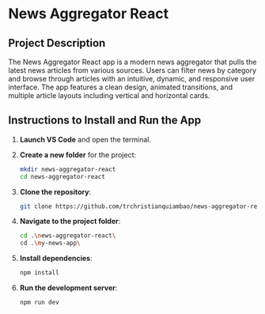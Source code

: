 # News Aggregator React

## Project Description
The News Aggregator React app is a modern news aggregator that pulls the latest news articles from various sources. Users can filter news by category and browse through articles with an intuitive, dynamic, and responsive user interface. The app features a clean design, animated transitions, and multiple article layouts including vertical and horizontal cards.

## Instructions to Install and Run the App

1. **Launch VS Code** and open the terminal.
2. **Create a new folder** for the project:
   ```bash
   mkdir news-aggregator-react
   cd news-aggregator-react
   ```

3. **Clone the repository**:
   ```bash
   git clone https://github.com/trchristianquiambao/news-aggregator-react.git
   ```

4. **Navigate to the project folder**:
   ```bash
   cd .\news-aggregator-react\
   cd .\my-news-app\
   ```

5. **Install dependencies**:
   ```bash
   npm install
   ```

6. **Run the development server**:
   ```bash
   npm run dev
   ```
